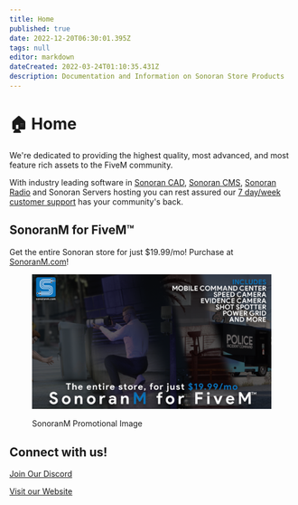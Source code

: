```yaml
---
title: Home
published: true
date: 2022-12-20T06:30:01.395Z
tags: null
editor: markdown
dateCreated: 2022-03-24T01:10:35.431Z
description: Documentation and Information on Sonoran Store Products
---
```


# 🏠 Home

We're dedicated to providing the highest quality, most advanced, and most feature rich assets to the FiveM community.

With industry leading software in [Sonoran CAD](https://info.sonorancad.com/why-choose-sonoran-cad/about), [Sonoran CMS](https://info.sonorancms.com/why-choose-sonoran-cms/why-choose-sonoran-cms), [Sonoran Radio](https://info.sonoranradio.com/en/why-choose-sonoran-radio) and Sonoran Servers hosting you can rest assured our [7 day/week customer support](https://support.sonoransoftware.com/) has your community's back.

## SonoranM for FiveM™️

&#x20;Get the entire Sonoran store for just $19.99/mo! Purchase at [SonoranM.com](https://sonoranm.com)!

<figure><img src="sonoranm_wide.png" alt=""><figcaption><p>SonoranM Promotional Image</p></figcaption></figure>

## Connect with us!

[Join Our Discord](https://discord.sonoransoftware.com)

[Visit our Website](https://support.sonoransoftware.com)
